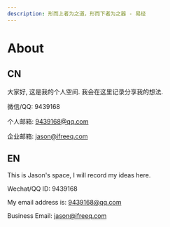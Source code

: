 ```yaml
---
description: 形而上者为之道，形而下者为之器 - 易经
---
```


# About

## CN

大家好, 这是我的个人空间. 我会在这里记录分享我的想法.

微信/QQ: 9439168

个人邮箱: 9439168@qq.com

企业邮箱: jason@ifreeq.com

## EN

This is Jason's space, I will record my ideas here.

Wechat/QQ ID: 9439168

My email address is: 9439168@qq.com

Business Email: jason@ifreeq.com



